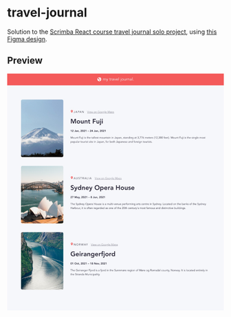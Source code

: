 # travel-journal

Solution to the [Scrimba React course travel journal solo project](https://scrimba.com/learn/learnreact/react-section-2-solo-project-co74f46f2b22693c5ea577559), using [this Figma design](https://scrimba.com/links/figma-travel-journal-sap).

## Preview

<img src="preview.jpg" width ="600">
